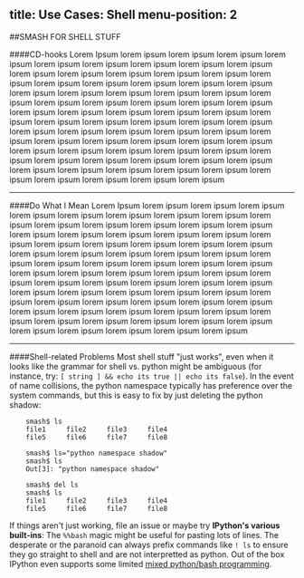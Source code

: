 title: Use Cases: Shell
menu-position: 2
---

<a id="smash-for-shell-stuff"></a>
##SMASH FOR SHELL STUFF



####CD-hooks
Lorem Ipsum lorem ipsum lorem ipsum lorem ipsum lorem ipsum lorem ipsum lorem ipsum lorem ipsum lorem ipsum lorem ipsum lorem ipsum lorem ipsum lorem ipsum lorem ipsum lorem ipsum lorem ipsum lorem ipsum lorem ipsum lorem ipsum lorem ipsum lorem ipsum lorem ipsum lorem ipsum lorem ipsum lorem ipsum lorem ipsum lorem ipsum lorem ipsum lorem ipsum lorem ipsum lorem ipsum lorem ipsum lorem ipsum lorem ipsum lorem ipsum lorem ipsum lorem ipsum lorem ipsum lorem ipsum lorem ipsum lorem ipsum lorem ipsum lorem ipsum lorem ipsum lorem ipsum lorem ipsum lorem ipsum lorem ipsum lorem ipsum lorem ipsum lorem ipsum lorem ipsum lorem ipsum lorem ipsum lorem ipsum lorem ipsum lorem ipsum lorem ipsum lorem ipsum lorem ipsum lorem ipsum lorem ipsum lorem ipsum lorem ipsum lorem ipsum lorem ipsum lorem ipsum lorem ipsum lorem ipsum lorem ipsum lorem ipsum lorem ipsum lorem ipsum lorem ipsum lorem ipsum

-------------------------------------------------------------------------------

<a id="dwim"></a>
####Do What I Mean
Lorem Ipsum lorem ipsum lorem ipsum lorem ipsum lorem ipsum lorem ipsum lorem ipsum lorem ipsum lorem ipsum lorem ipsum lorem ipsum lorem ipsum lorem ipsum lorem ipsum lorem ipsum lorem ipsum lorem ipsum lorem ipsum lorem ipsum lorem ipsum lorem ipsum lorem ipsum lorem ipsum lorem ipsum lorem ipsum lorem ipsum lorem ipsum lorem ipsum lorem ipsum lorem ipsum lorem ipsum lorem ipsum lorem ipsum lorem ipsum lorem ipsum lorem ipsum lorem ipsum lorem ipsum lorem ipsum lorem ipsum lorem ipsum lorem ipsum lorem ipsum lorem ipsum lorem ipsum lorem ipsum lorem ipsum lorem ipsum lorem ipsum lorem ipsum lorem ipsum lorem ipsum lorem ipsum lorem ipsum lorem ipsum lorem ipsum lorem ipsum lorem ipsum lorem ipsum lorem ipsum lorem ipsum lorem ipsum lorem ipsum lorem ipsum lorem ipsum lorem ipsum lorem ipsum lorem ipsum lorem ipsum lorem ipsum lorem ipsum lorem ipsum lorem ipsum lorem ipsum lorem ipsum

-------------------------------------------------------------------------------

####Shell-related Problems <a id="shell-problems"></a>
Most shell stuff "just works", even when it looks like the grammar for shell vs. python might be ambiguous (for instance, try: `[ string ] && echo its true || echo its false`).  In the event of name collisions, the python namespace typically has preference over the system commands, but this is easy to fix by just deleting the python shadow:

~~~~{.bash}
    smash$ ls
    file1     file2     file3     file4
    file5     file6     file7     file8

    smash$ ls="python namespace shadow"
    smash$ ls
    Out[3]: "python namespace shadow"

    smash$ del ls
    smash$ ls
    file1     file2     file3     file4
    file5     file6     file7     file8
~~~~

If things aren't just working, file an issue or maybe try **IPython's various built-ins**:  The `%%bash` magic might be useful for pasting lots of lines.  The desperate or the paranoid can always prefix commands like `! ls` to ensure they go straight to shell and are not interpretted as python.    Out of the box IPython even supports some limited [mixed python/bash programming](#).
